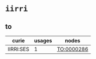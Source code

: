 # `iirri`

## to

| curie     |   usages | nodes                                                   |
|-----------|----------|---------------------------------------------------------|
| IIRRI:SES |        1 | [TO:0000286](http://purl.obolibrary.org/obo/TO_0000286) |

